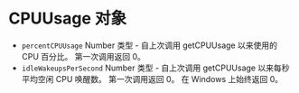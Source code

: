 # CPUUsage 对象

* `percentCPUUsage` Number 类型 - 自上次调用 getCPUUsage 以来使用的 CPU 百分比。 第一次调用返回 0。
* `idleWakeupsPerSecond` Number 类型 - 自上次调用 getCPUUsage 以来每秒平均空闲 CPU 唤醒数。 第一次调用返回 0。 在 Windows 上始终返回 0。
